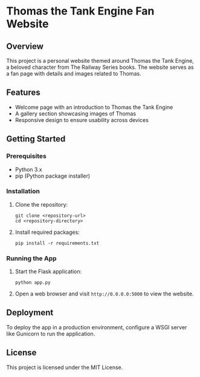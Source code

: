 # Thomas the Tank Engine Fan Website

## Overview

This project is a personal website themed around Thomas the Tank Engine, a beloved character from The Railway Series books. The website serves as a fan page with details and images related to Thomas.

## Features

- Welcome page with an introduction to Thomas the Tank Engine
- A gallery section showcasing images of Thomas
- Responsive design to ensure usability across devices

## Getting Started

### Prerequisites

- Python 3.x
- pip (Python package installer)

### Installation

1. Clone the repository:
   ```
   git clone <repository-url>
   cd <repository-directory>
   ```

2. Install required packages:
   ```
   pip install -r requirements.txt
   ```

### Running the App

1. Start the Flask application:
   ```
   python app.py
   ```

2. Open a web browser and visit `http://0.0.0.0:5000` to view the website.

## Deployment

To deploy the app in a production environment, configure a WSGI server like Gunicorn to run the application.

## License

This project is licensed under the MIT License.